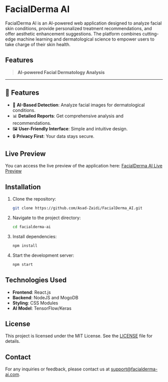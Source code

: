 # FacialDerma AI

FacialDerma AI is an AI-powered web application designed to analyze facial skin conditions, provide personalized treatment recommendations, and offer aesthetic enhancement suggestions. The platform combines cutting-edge machine learning and dermatological science to empower users to take charge of their skin health.

## Features

> **AI-powered Facial Dermatology Analysis**

---

## 🚀 Features

- 🤖 **AI-Based Detection**: Analyze facial images for dermatological conditions.
- 📊 **Detailed Reports**: Get comprehensive analysis and recommendations.
- 🖼️ **User-Friendly Interface**: Simple and intuitive design.
- 🔒 **Privacy First**: Your data stays secure.


## Live Preview

You can access the live preview of the application here: [FacialDerma AI Live Preview](https://facialdermaai.vercel.app/)

## Installation

1. Clone the repository:
   ```bash
   git clone https://github.com/Asad-Zaidi/FacialDerma_AI.git
   ```
2. Navigate to the project directory:
   ```bash
   cd facialderma-ai
   ```
3. Install dependencies:
   ```bash
   npm install
   ```
4. Start the development server:
   ```bash
   npm start
   ```

## Technologies Used

- **Frontend**: React.js
- **Backend**: NodeJS and MogoDB
- **Styling**: CSS Modules
- **AI Model**: TensorFlow/Keras

## License

This project is licensed under the MIT License. See the [LICENSE](LICENSE) file for details.

## Contact

For any inquiries or feedback, please contact us at [support@facialderma-ai.com]().
```

